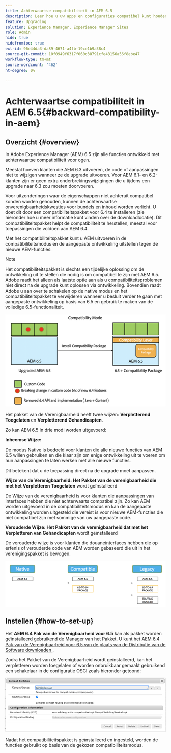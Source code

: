 ```yaml
---
title: Achterwaartse compatibiliteit in AEM 6.5
description: Leer hoe u uw apps en configuraties compatibel kunt houden met Adobe Experience Manager (AEM 6.5)
feature: Upgrading
solution: Experience Manager, Experience Manager Sites
role: Admin
hide: true
hidefromtoc: true
exl-id: 96e44da3-da89-4671-a4fb-19ce1b9a38c4
source-git-commit: 10f0949f6317f060c38791cfe43156a56f8ebe47
workflow-type: tm+mt
source-wordcount: '462'
ht-degree: 0%

---
```


# Achterwaartse compatibiliteit in AEM 6.5{#backward-compatibility-in-aem}

## Overzicht {#overview}

In Adobe Experience Manager (AEM) 6.5 zijn alle functies ontwikkeld met achterwaartse compatibiliteit voor ogen.

Meestal hoeven klanten die AEM 6.3 uitvoeren, de code of aanpassingen niet te wijzigen wanneer ze de upgrade uitvoeren. Voor AEM 6.1- en 6.2-klanten zijn er geen extra onderbrekingswijzigingen die u tijdens een upgrade naar 6.3 zou moeten doorvoeren.

Voor uitzonderingen waar de eigenschappen niet achteruit compatibel konden worden gehouden, kunnen de achterwaartse onverenigbaarheidskwesties voor bundels en inhoud worden verlicht. U doet dit door een compatibiliteitspakket voor 6.4 te installeren (zie hieronder hoe u meer informatie kunt vinden over de downloadlocatie). Dit compatibiliteitspakket helpt de compatibiliteit te herstellen, meestal voor toepassingen die voldoen aan AEM 6.4.

Met het compatibiliteitspakket kunt u AEM uitvoeren in de compatibiliteitsmodus en de aangepaste ontwikkeling uitstellen tegen de nieuwe AEM-functies:

>[!NOTE]
>
>Het compatibiliteitspakket is slechts een tijdelijke oplossing om de ontwikkeling uit te stellen die nodig is om compatibel te zijn met AEM 6.5. Adobe raadt het alleen als laatste optie aan als u compatibiliteitsproblemen niet direct na de upgrade kunt oplossen via ontwikkeling. Bovendien raadt Adobe u aan over te schakelen op de native modus en het compatibiliteitspakket te verwijderen wanneer u besluit verder te gaan met aangepaste ontwikkeling op basis van 6.5 en gebruik te maken van de volledige 6.5-functionaliteit.

![&#x200B; sase &#x200B;](assets/sase.png)

Het pakket van de Verenigbaarheid heeft twee wijzen: **Verpletterend Toegelaten** en **Verpletterend Gehandicapten**.

Zo kan AEM 6.5 in drie modi worden uitgevoerd:

**Inheemse Wijze:**

De modus Native is bedoeld voor klanten die alle nieuwe functies van AEM 6.5 willen gebruiken en die klaar zijn om enige ontwikkeling uit te voeren om hun aanpassingen te laten werken met alle nieuwe functies.

Dit betekent dat u de toepassing direct na de upgrade moet aanpassen.

**Wijze van de Verenigbaarheid: Het Pakket van de verenigbaarheid die met het Verpletteren Toegelaten** wordt geïnstalleerd

De Wijze van de verenigbaarheid is voor klanten die aanpassingen van interfaces hebben die niet achterwaarts compatibel zijn. Zo kan AEM worden uitgevoerd in de compatibiliteitsmodus en kan de aangepaste ontwikkeling worden uitgesteld die vereist is voor nieuwe AEM-functies die niet compatibel zijn met sommige van uw aangepaste code.

**Verouderde Wijze: Het Pakket van de verenigbaarheid dat met het Verpletteren van Gehandicapten** wordt geïnstalleerd

De verouderde wijze is voor klanten die douaneinterfaces hebben die op erfenis of verouderde code van AEM worden gebaseerd die uit in het verenigingspakket is bewogen.

![&#x200B; sap &#x200B;](assets/sapte.png)

## Instellen {#how-to-set-up}

Het **AEM 6.4 Pak van de Verenigbaarheid voor 6.5** kan als pakket worden geïnstalleerd gebruikend de Manager van het Pakket. U kunt het [&#x200B; AEM 6.4 Pak van de Verenigbaarheid voor 6.5 van de plaats van de Distributie van de Software downloaden &#x200B;](https://experience.adobe.com/#/downloads/content/software-distribution/en/aem.html?fulltext=compat*&amp;orderby=%40jcr%3Acontent%2Fjcr%3AlastModified&amp;orderby.sort=desc&amp;layout=list&amp;p.offset=0&amp;p.limit=20&amp;package=%2Fcontent%2Fsoftware-distribution%2Fen%2Fdetails.html%2Fcontent%2Fdam%2Faem%2Fpublic%2Fadobe%2Fpackages%2Fcq650%2Fcompatpack%2Faem-compat-cq65-to-cq64).

Zodra het Pakket van de Verenigbaarheid wordt geïnstalleerd, kan het verpletteren worden toegelaten of worden onbruikbaar gemaakt gebruikend een schakelaar in de configuratie OSGI zoals hieronder getoond:

![&#x200B; Compat Schakelaars &#x200B;](assets/compat-switches.png)

Nadat het compatibiliteitspakket is geïnstalleerd en ingesteld, worden de functies gebruikt op basis van de gekozen compatibiliteitsmodus.

